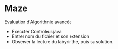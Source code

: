 # Maze
Evaluation d'Algorithmie avancée

- Executer Controleur.java
- Entrer nom du fichier et son extension
- Observer la lecture du labyrinthe, puis sa solution.
